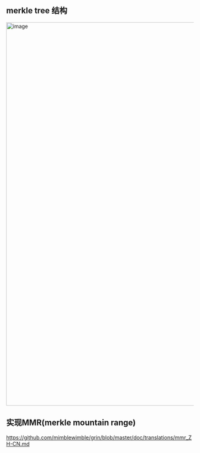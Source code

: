 ## merkle tree 结构
<img width="1029" alt="image" src="https://github.com/AdventureSeeker987/note/assets/153156292/710568c8-cd1e-46f7-8bfd-98e243a1056e">





## 实现MMR(merkle mountain range)

https://github.com/mimblewimble/grin/blob/master/doc/translations/mmr_ZH-CN.md
